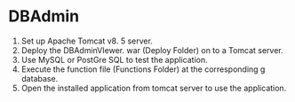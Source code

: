 # DBAdmin
1. Set up Apache Tomcat v8. 5 server.
2. Deploy the DBAdminVIewer. war (Deploy Folder) on to a Tomcat server.
3. Use MySQL or PostGre SQL to test the application.
4. Execute the function file (Functions Folder) at the corresponding g database.
5. Open the installed application from tomcat server to use the application.
